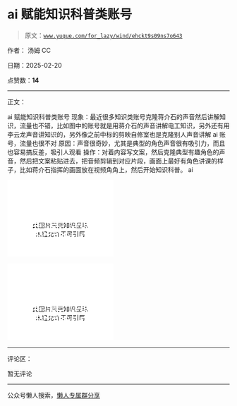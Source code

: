 # ai 赋能知识科普类账号

> 原文：[`www.yuque.com/for_lazy/wind/ehckt9s09ns7o643`](https://www.yuque.com/for_lazy/wind/ehckt9s09ns7o643)

作者： 汤姆 CC

日期：2025-02-20

点赞数：**14**

* * *

正文：

ai 赋能知识科普类账号
现象：最近很多知识类账号克隆蒋介石的声音然后讲解知识，流量也不错，比如图中的账号就是用蒋介石的声音讲解电工知识，另外还有用李云龙声音讲知识的，另外像之前中标的剪映自修室也是克隆别人声音讲解 ai 账号，流量也很不对
原因：声音很奇妙，尤其是典型的角色声音很有吸引力，而且也容易搞反差，吸引人观看
操作：对着内容写文案，然后克隆典型有趣角色的声音，然后把文案粘贴进去，把音频剪辑到对应片段，画面上最好有角色讲课的样子，比如蒋介石指挥的画面放在视频角角上，然后开始知识科普。
ai

![](img/888822d0357042b6f6e2ca83f6ab4b23.png "None")

![](img/f82ecd683d06769b8b684412b5200edc.png "None")

* * *

评论区：

暂无评论

* * *

公众号懒人搜索，[懒人专属群分享](https://lazybook.fun/#/blog/group)